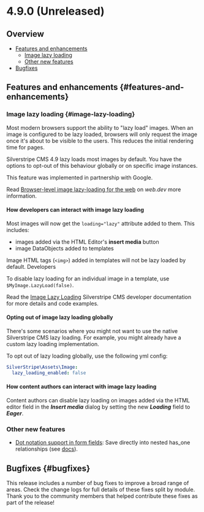 # 4.9.0 (Unreleased)

## Overview

- [Features and enhancements](#features-and-enhancements)
    - [Image lazy loading](#image-lazy-loading)
    - [Other new features](#other-features)
- [Bugfixes](#bugfixes)


## Features and enhancements {#features-and-enhancements}

### Image lazy loading {#image-lazy-loading}

Most modern browsers support the ability to "lazy load" images. When an image is configured to be 
lazy loaded, browsers will only request the image once it's about to be visible to the users. This 
reduces the initial rendering time for pages. 

Silverstripe CMS 4.9 lazy loads most images by default. You have the options to opt-out of this 
behaviour globally or on specific image instances.

This feature was implemented in partnership with Google.

Read [Browser-level image lazy-loading for the web](https://web.dev/browser-level-image-lazy-loading/)
on _web.dev_ more information.

#### How developers can interact with image lazy loading

Most images will now get the `loading="lazy"` attribute added to them.  This includes:
- images added via the HTML Editor's **insert media** button
- image DataObjects added to templates

Image HTML tags (`<img>`) added in templates will not be lazy loaded by default. Developers 

To disable lazy loading for an individual image in a template, use `$MyImage.LazyLoad(false)`.

Read the [Image Lazy Loading](/Developer_Guides/Files/Images#lazy-loading) Silverstripe CMS developer 
documentation for more details and code examples.

#### Opting out of image lazy loading globally
There's some scenarios where you might not want to use the native Silverstripe CMS lazy loading. 
For example, you might already have a custom lazy loading implementation.

To opt out of lazy loading globally, use the following yml config:

```yml
SilverStripe\Assets\Image:
  lazy_loading_enabled: false
```

#### How content authors can interact with image lazy loading

Content authors can disable lazy loading on images added via the HTML editor field in the 
***Insert media*** dialog by setting the new ***Loading*** field to ***Eager***.

### Other new features

* [Dot notation support in form fields](https://github.com/silverstripe/silverstripe-framework/pull/9192): Save directly into nested has_one relationships (see [docs](/developer_guides/forms/how_tos/handle_nested_data)).

## Bugfixes {#bugfixes}

This release includes a number of bug fixes to improve a broad range of areas. Check the change logs for full details of these fixes split by module. Thank you to the community members that helped contribute these fixes as part of the release!
